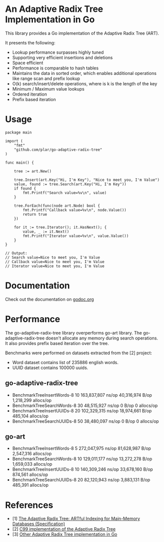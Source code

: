An Adaptive Radix Tree Implementation in Go
====

This library provides a Go implementation of the Adaptive Radix Tree (ART).

It presents the following:
* Lookup performance surpasses highly tuned
* Supporting very efficient insertions and deletions
* Space efficient
* Performance is comparable to hash tables
* Maintains the data in sorted order, which enables additional operations like range scan and prefix lookup
* O(k) search/insert/delete operations, where is k is the length of the key
* Minimum / Maximum value lookups
* Ordered iteration
* Prefix based iteration

# Usage

```
package main

import (
    "fmt"
    "github.com/plar/go-adaptive-radix-tree"
)

func main() {

    tree := art.New()

    tree.Insert(art.Key("Hi, I'm Key"), "Nice to meet you, I'm Value")
    value, found := tree.Search(art.Key("Hi, I'm Key"))
    if found {
        fmt.Printf("Search value=%v\n", value)
    }

    tree.ForEach(func(node art.Node) bool {
        fmt.Printf("Callback value=%v\n", node.Value())
        return true
    })

    for it := tree.Iterator(); it.HasNext(); {
        value, _ := it.Next()
        fmt.Printf("Iterator value=%v\n", value.Value())
    }
}

// Output:
// Search value=Nice to meet you, I'm Value
// Callback value=Nice to meet you, I'm Value
// Iterator value=Nice to meet you, I'm Value

```

# Documentation

Check out the documentation on [godoc.org](http://godoc.org/github.com/plar/go-adaptive-radix-tree)

# Performance

The go-adaptive-radix-tree library overperforms go-art library.
The go-adaptive-radix-tree doesn't allocate any memory during search operations.
It also provides prefix based iteration over the tree.

Benchmarks were performed on datasets extracted from the [2] project:
- Word dataset contains list of 235886 english words.
- UUID dataset contains 100000 uuids.

## go-adaptive-radix-tree
* BenchmarkTreeInsertWords-8        10     163,837,807 ns/op    40,316,974 B/op    1,218,299 allocs/op
* BenchmarkTreeSearchWords-8        30      48,515,927 ns/op             0 B/op            0 allocs/op
* BenchmarkTreeInsertUUIDs-8        20     102,329,315 ns/op    18,974,661 B/op      485,104 allocs/op
* BenchmarkTreeSearchUUIDs-8        50      38,480,097 ns/op             0 B/op            0 allocs/op

## go-art
* BenchmarkTreeInsertWords-8         5     272,047,975 ns/op    81,628,987 B/op    2,547,316 allocs/op
* BenchmarkTreeSearchWords-8        10     129,011,177 ns/op    13,272,278 B/op    1,659,033 allocs/op
* BenchmarkTreeInsertUUIDs-8        10     140,309,246 ns/op    33,678,160 B/op      874,561 allocs/op
* BenchmarkTreeSearchUUIDs-8        20      82,120,943 ns/op     3,883,131 B/op      485,391 allocs/op

# References

* [1] [The Adaptive Radix Tree: ARTful Indexing for Main-Memory Databases (Specification)](http://www-db.in.tum.de/~leis/papers/ART.pdf)
* [2] [C99 implementation of the Adaptive Radix Tree](https://github.com/armon/libart)
* [3] [Other Adaptive Radix Tree implementation in Go](https://github.com/kellydunn/go-art)
